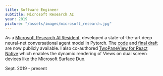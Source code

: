 ```yaml
---
title: Software Engineer 
subtitle: Microsoft Research AI
year: 2019
picture: "/assets/images/microsoft_research.jpg"
---
```

<html>
    As a <a href="https://www.microsoft.com/en-us/research/academic-program/microsoft-ai-residency-program/">Microsoft Research AI Resident</a>, developed a state-of-the-art deep neural-net conversational agent model in Pytorch. The <a href="https://github.com/HomeroRR/rmm">code</a> and <a href="https://arxiv.org/abs/2005.00728">final draft</a> are now publicly available. I also co-authored <a href="https://github.com/microsoft/react-native-dualscreen">TwoPaneView for React Native</a> which enables the dynamic rendering of Views on dual screen devices like the Microsoft Surface Duo.
    <p class="centered">Sept. 2019 - present</p>
</html>